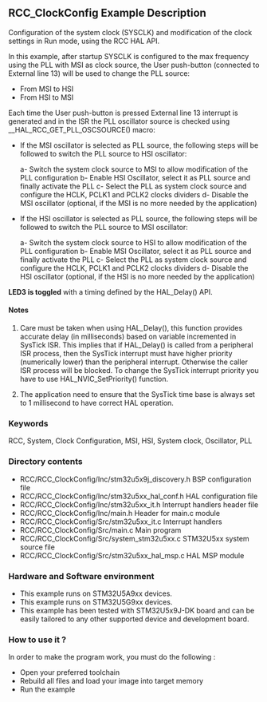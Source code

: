 ## <b>RCC_ClockConfig Example Description</b>

Configuration of the system clock (SYSCLK) and modification of the clock settings in Run mode, using the RCC HAL API.

In this example, after startup SYSCLK is configured to the max frequency using the PLL with
MSI as clock source, the User push-button (connected to External line 13) will be
used to change the PLL source:

- From MSI to HSI
- From HSI to MSI

Each time the User push-button is pressed External line 13 interrupt is generated and in the ISR
the PLL oscillator source is checked using __HAL_RCC_GET_PLL_OSCSOURCE() macro:

- If the MSI oscillator is selected as PLL source, the following steps will be followed to switch
   the PLL source to HSI oscillator:

     a- Switch the system clock source to MSI to allow modification of the PLL configuration
     b- Enable HSI Oscillator, select it as PLL source and finally activate the PLL
     c- Select the PLL as system clock source and configure the HCLK, PCLK1 and PCLK2 clocks dividers
     d- Disable the MSI oscillator (optional, if the MSI is no more needed by the application)

- If the HSI oscillator is selected as PLL source, the following steps will be followed to switch
   the PLL source to MSI oscillator:

     a- Switch the system clock source to HSI to allow modification of the PLL configuration
     b- Enable MSI Oscillator, select it as PLL source and finally activate the PLL
     c- Select the PLL as system clock source and configure the HCLK, PCLK1 and PCLK2 clocks dividers
     d- Disable the HSI oscillator (optional, if the HSI is no more needed by the application)


**LED3 is toggled** with a timing defined by the HAL_Delay() API.

#### <b>Notes</b>
 1. Care must be taken when using HAL_Delay(), this function provides accurate delay (in milliseconds)
    based on variable incremented in SysTick ISR. This implies that if HAL_Delay() is called from
    a peripheral ISR process, then the SysTick interrupt must have higher priority (numerically lower)
    than the peripheral interrupt. Otherwise the caller ISR process will be blocked.
    To change the SysTick interrupt priority you have to use HAL_NVIC_SetPriority() function.

 2. The application need to ensure that the SysTick time base is always set to 1 millisecond
    to have correct HAL operation.

### <b>Keywords</b>

RCC, System, Clock Configuration, MSI, HSI, System clock, Oscillator, PLL

### <b>Directory contents</b>

  - RCC/RCC_ClockConfig/Inc/stm32u5x9j_discovery.h  BSP configuration file
  - RCC/RCC_ClockConfig/Inc/stm32u5xx_hal_conf.h    HAL configuration file
  - RCC/RCC_ClockConfig/Inc/stm32u5xx_it.h          Interrupt handlers header file
  - RCC/RCC_ClockConfig/Inc/main.h                  Header for main.c module
  - RCC/RCC_ClockConfig/Src/stm32u5xx_it.c          Interrupt handlers
  - RCC/RCC_ClockConfig/Src/main.c                  Main program
  - RCC/RCC_ClockConfig/Src/system_stm32u5xx.c      STM32U5xx system source file
  - RCC/RCC_ClockConfig/Src/stm32u5xx_hal_msp.c     HAL MSP module

### <b>Hardware and Software environment</b>

  - This example runs on STM32U5A9xx devices.
  - This example runs on STM32U5G9xx devices.
  - This example has been tested with STM32U5x9J-DK
    board and can be easily tailored to any other supported device
    and development board.

### <b>How to use it ?</b>

In order to make the program work, you must do the following :

 - Open your preferred toolchain
 - Rebuild all files and load your image into target memory
 - Run the example

